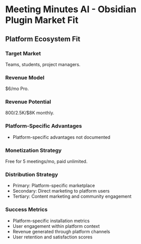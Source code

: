 # Meeting Minutes AI - Obsidian Plugin Market Fit

## Platform Ecosystem Fit

### Target Market
Teams, students, project managers.

### Revenue Model
$6/mo Pro.

### Revenue Potential
$800/$2.5K/$8K monthly.

### Platform-Specific Advantages
- Platform-specific advantages not documented

### Monetization Strategy
Free for 5 meetings/mo, paid unlimited.

### Distribution Strategy
- Primary: Platform-specific marketplace
- Secondary: Direct marketing to platform users
- Tertiary: Content marketing and community engagement

### Success Metrics
- Platform-specific installation metrics
- User engagement within platform context
- Revenue generated through platform channels
- User retention and satisfaction scores
